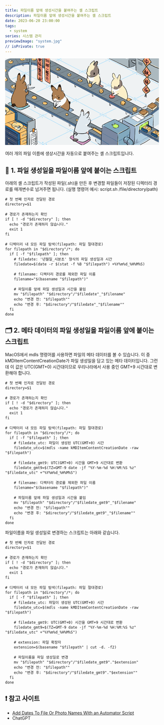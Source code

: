 ```yaml
---
title: 파일이름 앞에 생성시간을 붙여주는 셸 스크립트
description: 파일이름 앞에 생성시간을 붙여주는 셸 스크립트
date: 2023-06-20 23:00:00
tags:
  - system
series: 시스템 관리
previewImage: "system.jpg"
// isPrivate: true
---
```


![토끼 제빵](./images/rabbit_baking.gif)

여러 개의 파일 이름에 생상시간을 자동으로 붙여주는 셸 스크립트입니다.

## 📁 1. 파일 생성일을 파일이름 앞에 붙이는 스크립트

아래의 셸 스크립트가 작성된 파일(.sh)을 만든 후 변경할 파일들이 저장된 디렉터리 경로를 매개변수로 넘겨주면 됩니다. (실행 명령어 예시: script.sh /file/directory/path)

```shell
# 첫 번째 인자로 전달된 경로
directory=$1

# 경로가 존재하는지 확인
if [ ! -d "$directory" ]; then
  echo "경로가 존재하지 않습니다."
  exit 1
fi

# 디렉터리 내 모든 파일 탐색(filepath: 파일 절대경로)
for filepath in "$directory"/*; do
  if [ -f "$filepath" ]; then
    # filedate: '년월일_시분초' 형식의 파일 생성일과 시간
    filedate=$(date -r $(stat -f %B "$filepath") +%Y%m%d_%H%M%S) 
    
    # filename: 디렉터리 경로를 제외한 파일 이름
    filename="$(basename "$filepath")"

    # 파일이름 앞에 파일 생성일과 시간을 붙임
    mv "$filepath" "$directory"/"$filedate"_"$filename"
    echo "변경 전: "$filepath""
    echo "변경 후: "$directory"/"$filedate"_"$filename""
  fi
done
```

## 🗂️ 2. 메타 데이터의 파일 생성일을 파일이름 앞에 붙이는 스크립트

MacOS에서 mdls 명령어를 사용하면 파일의 메타 데이터를 볼 수 있습니다. 이 중 kMDItemContentCreationDate가 파일 생성일을 담고 있는 메타 데이터입니다. 그런데 이 값은 UTC(GMT+0) 시간대이므로 우리나라에서 사용 중인 GMT+9 시간대로 변환해야 합니다.

```shell
# 첫 번째 인자로 전달된 경로
directory=$1

# 경로가 존재하는지 확인
if [ ! -d "$directory" ]; then
  echo "경로가 존재하지 않습니다."
  exit 1
fi

# 디렉터리 내 모든 파일 탐색(filepath: 파일 절대경로)
for filepath in "$directory"/*; do
  if [ -f "$filepath" ]; then
    # filedate_utc: 파일이 생성된 UTC(GMT+0) 시간
    filedate_utc=$(mdls -name kMDItemContentCreationDate -raw "$filepath")

    # filedate_gmt9: UTC(GMT+0) 시간을 GMT+9 시간대로 변환
    filedate_gmt9=$(TZ=GMT-9 date -jf "%Y-%m-%d %H:%M:%S %z" "$filedate_utc" +"%Y%m%d_%H%M%S")

    # filename: 디렉터리 경로를 제외한 파일 이름
    filename="$(basename "$filepath")"

    # 파일이름 앞에 파일 생성일과 시간을 붙임
    mv "$filepath" "$directory"/"$filedate_gmt9"_"$filename"
    echo "변경 전: "$filepath""
    echo "변경 후: "$directory"/"$filedate_gmt9"_"$filename""
  fi
done
```

파일이름을 파일 생성일로 변경하는 스크립트는 아래와 같습니다.

```shell
# 첫 번째 인자로 전달된 경로
directory=$1

# 경로가 존재하는지 확인
if [ ! -d "$directory" ]; then
  echo "경로가 존재하지 않습니다."
  exit 1
fi

# 디렉터리 내 모든 파일 탐색(filepath: 파일 절대경로)
for filepath in "$directory"/*; do
  if [ -f "$filepath" ]; then
    # filedate_utc: 파일이 생성된 UTC(GMT+0) 시간
    filedate_utc=$(mdls -name kMDItemContentCreationDate -raw "$filepath")

    # filedate_gmt9: UTC(GMT+0) 시간을 GMT+9 시간대로 변환
    filedate_gmt9=$(TZ=GMT-9 date -jf "%Y-%m-%d %H:%M:%S %z" "$filedate_utc" +"%Y%m%d_%H%M%S")

    # extension: 파일 확장자
    extension=$(basename "$filepath" | cut -d. -f2)

    # 파일이름을 파일 생성일로 변경
    mv "$filepath" "$directory"/"$filedate_gmt9"."$extension"
    echo "변경 전: "$filepath""
    echo "변경 후: "$directory"/"$filedate_gmt9"."$extension""
  fi
done
```

## ❗ 참고 사이트

* [Add Dates To File Or Photo Names With an Automator Script](https://macmost.com/add-dates-to-file-or-photo-names-with-an-automator-script.html)
* ChatGPT